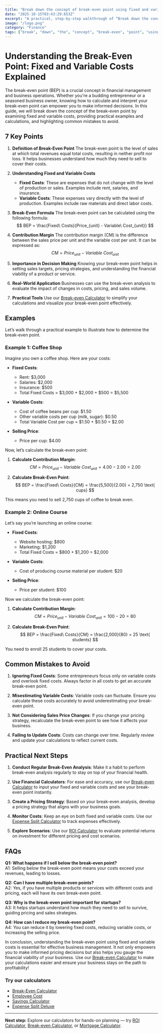 ```yaml
---
title: "Break down the concept of break-even point using fixed and variable costs — Complete Guide"
date: "2025-10-15T03:43:29.653Z"
excerpt: "A practical, step-by-step walkthrough of “Break down the concept of break-even point using fixed and variable costs”."
image: "/logo.png"
category: "Finance"
tags: ["break", "down", "the", "concept", "break-even", "point", "using", "fixed"]
---
```


# Understanding the Break-Even Point: Fixed and Variable Costs Explained

The break-even point (BEP) is a crucial concept in financial management and business operations. Whether you're a budding entrepreneur or a seasoned business owner, knowing how to calculate and interpret your break-even point can empower you to make informed decisions. In this guide, we will break down the concept of the break-even point by examining fixed and variable costs, providing practical examples and calculations, and highlighting common mistakes to avoid.

## 7 Key Points

1. **Definition of Break-Even Point**
   The break-even point is the level of sales at which total revenues equal total costs, resulting in neither profit nor loss. It helps businesses understand how much they need to sell to cover their costs.

2. **Understanding Fixed and Variable Costs**
   - **Fixed Costs**: These are expenses that do not change with the level of production or sales. Examples include rent, salaries, and insurance.
   - **Variable Costs**: These expenses vary directly with the level of production. Examples include raw materials and direct labor costs.

3. **Break-Even Formula**
   The break-even point can be calculated using the following formula:
   $$ 
   BEP = \frac{Fixed\ Costs}{Price_{unit} - Variable\ Cost_{unit}} 
   $$

4. **Contribution Margin**
   The contribution margin (CM) is the difference between the sales price per unit and the variable cost per unit. It can be expressed as:
   $$ 
   CM = Price_{unit} - Variable\ Cost_{unit} 
   $$

5. **Importance in Decision Making**
   Knowing your break-even point helps in setting sales targets, pricing strategies, and understanding the financial viability of a product or service.

6. **Real-World Application**
   Businesses can use the break-even analysis to evaluate the impact of changes in costs, pricing, and sales volume.

7. **Practical Tools**
   Use our [Break-even Calculator](/calculators) to simplify your calculations and visualize your break-even point effectively.

## Examples

Let’s walk through a practical example to illustrate how to determine the break-even point.

### Example 1: Coffee Shop

Imagine you own a coffee shop. Here are your costs:

- **Fixed Costs**: 
  - Rent: $3,000
  - Salaries: $2,000
  - Insurance: $500
  - Total Fixed Costs = $3,000 + $2,000 + $500 = $5,500

- **Variable Costs**:
  - Cost of coffee beans per cup: $1.50
  - Other variable costs per cup (milk, sugar): $0.50
  - Total Variable Cost per cup = $1.50 + $0.50 = $2.00

- **Selling Price**:
  - Price per cup: $4.00

Now, let’s calculate the break-even point:

1. **Calculate Contribution Margin**:
   $$
   CM = Price_{unit} - Variable\ Cost_{unit} = 4.00 - 2.00 = 2.00
   $$

2. **Calculate Break-Even Point**:
   $$
   BEP = \frac{Fixed\ Costs}{CM} = \frac{5,500}{2.00} = 2,750 \text{ cups}
   $$

This means you need to sell 2,750 cups of coffee to break even.

### Example 2: Online Course

Let’s say you’re launching an online course:

- **Fixed Costs**:
  - Website hosting: $800
  - Marketing: $1,200
  - Total Fixed Costs = $800 + $1,200 = $2,000

- **Variable Costs**:
  - Cost of producing course material per student: $20
  
- **Selling Price**:
  - Price per student: $100

Now we calculate the break-even point:

1. **Calculate Contribution Margin**:
   $$
   CM = Price_{unit} - Variable\ Cost_{unit} = 100 - 20 = 80
   $$

2. **Calculate Break-Even Point**:
   $$
   BEP = \frac{Fixed\ Costs}{CM} = \frac{2,000}{80} = 25 \text{ students}
   $$

You need to enroll 25 students to cover your costs.

## Common Mistakes to Avoid

1. **Ignoring Fixed Costs**: Some entrepreneurs focus only on variable costs and overlook fixed costs. Always factor in all costs to get an accurate break-even point.

2. **Misestimating Variable Costs**: Variable costs can fluctuate. Ensure you calculate these costs accurately to avoid underestimating your break-even point.

3. **Not Considering Sales Price Changes**: If you change your pricing strategy, recalculate the break-even point to see how it affects your business.

4. **Failing to Update Costs**: Costs can change over time. Regularly review and update your calculations to reflect current costs.

## Practical Next Steps

1. **Conduct Regular Break-Even Analysis**: Make it a habit to perform break-even analysis regularly to stay on top of your financial health.

2. **Use Financial Calculators**: For ease and accuracy, use our [Break-even Calculator](/calculators) to input your fixed and variable costs and see your break-even point instantly.

3. **Create a Pricing Strategy**: Based on your break-even analysis, develop a pricing strategy that aligns with your business goals.

4. **Monitor Costs**: Keep an eye on both fixed and variable costs. Use our [Expense Split Calculator](/calculators) to track expenses effectively.

5. **Explore Scenarios**: Use our [ROI Calculator](/calculators) to evaluate potential returns on investment for different pricing and cost scenarios.

## FAQs

**Q1: What happens if I sell below the break-even point?**  
A1: Selling below the break-even point means your costs exceed your revenues, leading to losses.

**Q2: Can I have multiple break-even points?**  
A2: Yes, if you have multiple products or services with different costs and pricing, each will have its own break-even point.

**Q3: Why is the break-even point important for startups?**  
A3: It helps startups understand how much they need to sell to survive, guiding pricing and sales strategies.

**Q4: How can I reduce my break-even point?**  
A4: You can reduce it by lowering fixed costs, reducing variable costs, or increasing the selling price.

In conclusion, understanding the break-even point using fixed and variable costs is essential for effective business management. It not only empowers you to make informed pricing decisions but also helps you gauge the financial viability of your business. Use our [Break-even Calculator](/calculators) to make your calculations easier and ensure your business stays on the path to profitability!



### Try our calculators
- [Break-Even Calculator](/calculators)
- [Employee Cost](/calculators)
- [Savings Calculator](/calculators)
- [Expense Split Deluxe](/calculators)


---
**Next step:** Explore our calculators for hands-on planning — try [ROI Calculator](/calculators), [Break-even Calculator](/calculators), or [Mortgage Calculator](/calculators).


<script type="application/ld+json">
{
  "@context": "https://schema.org",
  "@type": "Article",
  "headline": "Break down the concept of break-even point using fixed and variable costs — Complete Guide",
  "description": "A practical, step-by-step walkthrough of “Break down the concept of break-even point using fixed and variable costs”.",
  "author": {
    "@type": "Organization",
    "name": "Foster Wealth Ventures"
  },
  "datePublished": "2025-10-15T03:43:03.060Z",
  "image": "/logo.png"
}
</script>


<script type="application/ld+json">
{ "@context":"https://schema.org", "@type":"FAQPage", "mainEntity": [] }
</script>
